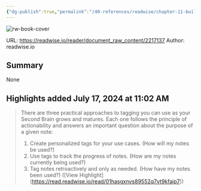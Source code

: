 ```yaml
---
{"dg-publish":true,"permalink":"/40-references/readwise/chapter-11-building-a-second-brain/","tags":["rw/articles"]}
---
```


![rw-book-cover](https://readwise-assets.s3.amazonaws.com/media/uploaded_book_covers/profile_921743/MG9jQhS9FGuX9gzWUnOM5COe27VryAXGEnnw6S_WqZM-cover-2217137.png)
  
URL: https://readwise.io/reader/document_raw_content/2217137
Author: readwise.io

## Summary

None

## Highlights added July 17, 2024 at 11:02 AM
>There are three practical approaches to tagging you can use as your Second Brain grows and matures. Each one follows the principle of actionability and answers an important question about the purpose of a given note:
>1. Create personalized tags for your use cases. (How will my notes be used?)
>2. Use tags to track the progress of notes. (How are my notes currently being used?)
>3. Tag notes retroactively and only as needed. (How have my notes been used?) ([View Highlight] (https://read.readwise.io/read/01hasgxnvs89552q7vt9kfajp7))



